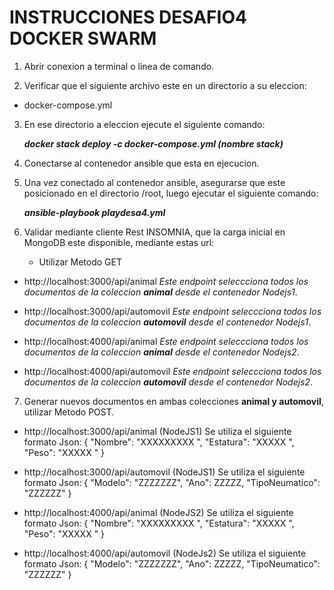 # INSTRUCCIONES DESAFIO4 DOCKER SWARM

1. Abrir conexion a terminal o linea de comando.
 
2. Verificar que el siguiente archivo este en un directorio a su eleccion:

- docker-compose.yml 

3. En ese directorio a eleccion ejecute el siguiente comando:

   ***docker stack deploy -c docker-compose.yml (nombre stack)***

4. Conectarse al contenedor ansible que esta en ejecucion.

5. Una vez conectado al contenedor ansible, asegurarse que este posicionado en el directorio /root, luego ejecutar el siguiente comando:

   ***ansible-playbook playdesa4.yml***

6. Validar mediante cliente Rest INSOMNIA, que la carga inicial en MongoDB este disponible, mediante estas url:

    - Utilizar Metodo GET
        
- http://localhost:3000/api/animal *Este endpoint seleccciona todos los documentos de la coleccion **animal** desde el contenedor Nodejs1*.

- http://localhost:3000/api/automovil *Este endpoint seleccciona todos los documentos de la coleccion **automovil** desde el contenedor Nodejs1*.

- http://localhost:4000/api/animal *Este endpoint seleccciona todos los documentos de la coleccion **animal** desde el contenedor Nodejs2*.

- http://localhost:4000/api/automovil *Este endpoint seleccciona todos los documentos de la coleccion **automovil** desde el contenedor Nodejs2*.

7. Generar nuevos documentos en ambas colecciones **animal y automovil**, utilizar Metodo POST.

- http://localhost:3000/api/animal (NodeJS1)
    Se utiliza el siguiente formato Json:
{
 "Nombre":  "XXXXXXXXX ", 
 "Estatura":  "XXXXX ",
 "Peso":  "XXXXX "
}

- http://localhost:3000/api/automovil  (NodeJS1)
    Se utiliza el siguiente formato Json:
{
 "Modelo": "ZZZZZZZ", 
 "Ano": ZZZZZ,
 "TipoNeumatico": "ZZZZZZ"
}

- http://localhost:4000/api/animal (NodeJS2)
    Se utiliza el siguiente formato Json:
{
 "Nombre":  "XXXXXXXXX ", 
 "Estatura":  "XXXXX ",
 "Peso":  "XXXXX "
}

- http://localhost:4000/api/automovil (NodeJs2)
    Se utiliza el siguiente formato Json:
{
 "Modelo": "ZZZZZZZ", 
 "Ano": ZZZZZ,
 "TipoNeumatico": "ZZZZZZ"
}
    
    


















